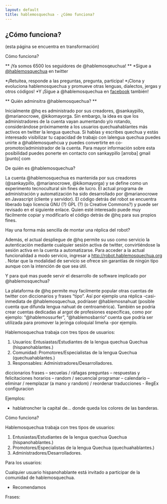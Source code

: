 ```yaml
---
layout: default
title: hablemosquechua - ¿Cómo funciona?
---
```


## ¿Cómo funciona?

(esta página se encuentra en transformación)


Cómo funciona?

** ¡Ya somos 6500 los seguidores de @hablemosqeuchua! **
*Sigue a [@hablemosquechua](https://twitter.com/hablemosquechua) en twitter

*¡Retuitea, responde a las preguntas, pregunta, participa!
*¡Clona y evoluciona hablemosquechua y promueve otras lenguas, dialectos, jergas y otros códigos!
*Y ¡Sigue a @hablemosquechua en [facebook](https://facebook.com/hablemosqeuchua) también!



** Quién adminsitra @hablemosquechua? **

Inicialmente @hq es administrado por sus creadores, @sankaypillo, @marianocrowe, @kikomayorga. Sin embargo, la idea es que los administradores de la cuenta vayan aumentando y/o rotando, considerándose próximamente a los usuarios quechuahablantes más activos en twitter la lengua quechua. Si hablas y escribes quechua y estás interesado visibilizar tu capacidad de trabajo con lalengua quechua puedes unirte a @hablemosquehcua y puedes convertirte en co-promotor/administrador de la cuenta. Para mayor información sobre esta posibilidad puedes ponerte en contacto con sankaypillo [arroba] gmail [punto] com

De quién es @hablemosquechua?

La cuenta @hablemosquechua es mantenida por sus creadores (@sankaypillo, @marianocrowe, @kikomayorga) y se define como un experimento tecnocultural sin fines de lucro. El actual programa de administración y automatización ha sido desarrollado por @marianocrowe en Javascript (cliente y servidor). El código detrás del robot se encuentra liberado bajo licencia GNU (?) GPL (?) (o Creative Commons?) y puede ser revisado en el siguiente enlace. Quien esté interesado puede muy fàcilmente copiar y modificarlo el código detrás de @hq para sus propios fines.

Hay una forma más sencilla de montar una réplica del robot?

Además, el actual despliegue de @hq permite su uso como servicio la autenticación mediante cualquier sesión activa de twitter, convirtiéndose la sesión activa en la cuenta a automatizarse. Para acceder a la actual funcionalidad a modo servicio, ingresar a http://robot.hablemosquechua.org . Notar que la modalidad de servicio se ofrece sin garantías de ningún tipo aunque con la intención de que sea útil.

Y para qué mas puede servir el desarrollo de software implicado por @hablemosquechua?

La plataforma de @hq permite muy facilmente popular otras cuentas de twitter con diccionarios y frases “tipo”. Así por ejemplo una réplica -casi- inmediata de @hablemosquechua, podríaser @hablemosnahuat (posible cuenta que difunda lengua nahuat de centroamérica). También se podría crear cuentas dedicadas al argot de profesiones específicas, como por ejemplo: “@hablemossurfer”, “@hablemosbarrio“ cuenta que podría ser utilizada para promover la jeringa coloquial limeña -por ejemplo.




	

           
Hablemosquechua trabaja con tres tipos de usuarios:

1) Usuarios: Entusiastas/Estudiantes de la lengua quechua Quechua (hispanohablantes.)
2) Comunidad: Promotores/Especialistas de la lengua Quechua (quechuahablantes.)
3) Responsables: Administradores/Desarrolladores.


diccionarios
frases – secuelas / ràfagas
preguntas – respuestas y felicitaciones
horarios – random / secuencial
programar – calendario – eliminar / reemplazar (a mano y random) / reordenar
traducciones  - RegEx
configuracion

Ejemplos:
- hablatroncher
la capital de...
donde queda
los colores de las banderas.


 


Cómo funciona?

Hablemosquechua trabaja con tres tipos de usuarios:

1) Entusiastas/Estudiantes de la lengua quechua Quechua (hispanohablantes.)
2) Promotores/Especialistas de la lengua Quechua (quechuahablantes.)
3) Administradores/Desarrolladores.

Para los usuarios:

Cualquier usuario hispanohablante está invitado a participar de la comunidad de hablemosquechua.

* Recomendamos

Frases:

